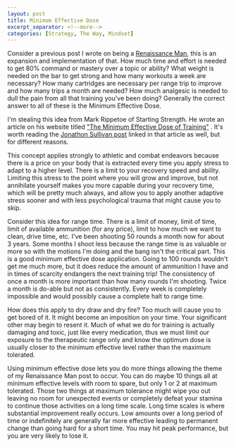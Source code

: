 ```yaml
---
layout: post
title: Minimum Effective Dose
excerpt_separator: <!--more-->
categories: [Strategy, The Way, Mindset]
---
```

Consider a previous post I wrote on being a [Renaissance Man](https://helaeon.github.io/Renaissance-Mani/), this is an expansion and implementation of that. How much time and effort is needed to get 80% command or mastery over a topic or ability? What weight is needed on the bar to get strong and how many workouts a week are necessary? How many cartridges are necessary per range trip to improve and how many trips a month are needed? How much analgesic is needed to dull the pain from all that training you've been doing? Generally the correct answer to all of these is the Minimum Effective Dose.

<!--more-->

I'm stealing this idea from Mark Rippetoe of Starting Strength. He wrote an article on his website titled ["The Minimum Effective Dose of Training"](https://startingstrength.com/article/the-minimum-effective-dose-of-training) . It's worth reading the [Jonathon Sullivan post](https://startingstrength.com/article/barbell_training_is_big_medicine) linked in that article as well, but for different reasons.

This concept applies strongly to athletic and combat endeavors because there is a price on your body that is extracted every time you apply stress to adapt to a higher level. There is a limit to your recovery speed and ability. Limiting this stress to the point where you will grow and improve, but not annihilate yourself makes you more capable during your recovery time, which will be pretty much always, and allow you to apply another adaptive stress sooner and with less psychological trauma that might cause you to skip.

Consider this idea for range time. There is a limit of money, limit of time, limit of available ammunition (for any price), limit to how much we want to clean, drive time, etc. I've been shooting 50 rounds a month now for about 3 years. Some months I shoot less because the range time is as valuable or more so with the motions I'm doing and the bang isn't the critical part. This is a good minimum effective dose application. Going to 100 rounds wouldn't get me much more, but it does reduce the amount of ammunition I have and in times of scarcity endangers the next training trip! The consistency of once a month is more important than how many rounds I'm shooting. Twice a month is do-able but not as consistently. Every week is completely impossible and would possibly cause a complete halt to range time.

How does this apply to dry draw and dry fire? Too much will cause you to get bored of it. It might become an imposition on your time. Your significant other may begin to resent it. Much of what we do for training is actually damaging and toxic, just like every medication, thus we must limit our exposure to the therapeutic range only and know the optimum dose is usually closer to the minimum effective level rather than the maximum tolerated.

Using minimum effective dose lets you do more things allowing the theme of my Renaissance Man post to occur. You can do maybe 10 things all at minimum effective levels with room to spare, but only 1 or 2 at maximum tolerated. Those two things at maximum tolerance might wipe you out leaving no room for unexpected events or completely defeat your stamina to continue those activities on a long time scale. Long time scales is where substantial improvement really occurs. Low amounts over a long period of time or indefinitely are generally far more effective leading to permanent change than going hard for a short time. You may hit peak performance, but you are very likely to lose it.